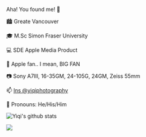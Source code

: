Aha! You found me! 👋  

🏙 Greate Vancouver  

🎓 M.Sc Simon Fraser University  

💻 SDE Apple Media Product  

 Apple fan.. I mean, BIG FAN  

📷 Sony A7III, 16-35GM, 24-105G, 24GM, Zeiss 55mm  

📫 [Ins @yiqiphotography](https://www.instagram.com/yiqiphotography/)  

🌈 Pronouns: He/His/Him   

![Yiqi's github stats](https://github-readme-stats.vercel.app/api?username=SaoYan&theme=solarized-light&show_icons=true&count_private=true&include_all_commits=true&custom_title=Ta-da%21&hide_border=true)

<a href="https://wakatime.com"><img src="https://wakatime.com/share/@saoyan/41f919c5-88cf-4eec-b6ba-3587b71bbd1a.png" /></a>
